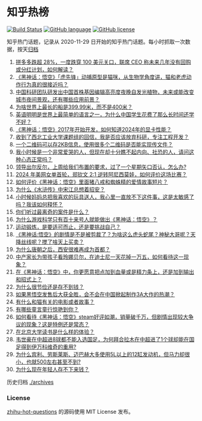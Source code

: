 # 知乎热榜
[![Build Status](https://github.com/ToWeLong/zhihu-hot-questions/workflows/CI/badge.svg)](https://github.com/ToWeLong/zhihu-hot-questions/actions)
[![GitHub language](https://img.shields.io/badge/language-golang-orange.svg)](https://golang.org/)
[![GitHub license](https://img.shields.io/github/license/ToWeLong/zhihu-hot-questions)](https://github.com/ToWeLong/zhihu-hot-questions/blob/main/LICENSE)

知乎热门话题，记录从 2020-11-29 日开始的知乎热门话题。每小时抓取一次数据，按天[归档](./archives)

<!-- BEGIN -->

1. [拼多多跌超 28%，一度跌穿 100 美元关口，联席 CEO 称未来几年没有回购或分红计划，如何解读？](https://www.zhihu.com/question/665375971)
1. [《黑神话：悟空》「虎先锋」动捕原型是猫咪，从生物学角度讲，猫和老虎动作行为真的很接近吗？](https://www.zhihu.com/question/665320137)
1. [中国科研团队研发出中国首株基因编辑高亮度夜晚自发光植物，未来或能改变城市夜间景观，还有哪些应用前景？](https://www.zhihu.com/question/665333856)
1. [为啥世界上最长的船是399.99米，而不是400米？](https://www.zhihu.com/question/658395485)
1. [英语明明是世界上最简单的语言之一，为什么中国学生花费了那么长时间还学不好？](https://www.zhihu.com/question/659613564)
1. [《黑神话：悟空》2017年开始开发，如何知道2024年的显卡性能？](https://www.zhihu.com/question/664975526)
1. [收到了西北工业大学课题组的回信，我是否应该放弃科研，专注工程开发？](https://www.zhihu.com/question/664891274)
1. [一个二维码可以存2KB信息，使用很多个二维码是否能实现传文件？](https://www.zhihu.com/question/665161741)
1. [我小时候是一个非常爱哭的人，但现在却十分瞧不起内向、社恐的人，请问这种心态正常吗？](https://www.zhihu.com/question/665030402)
1. [领导出尔反尔，上周给我们布置的要求，过了一个星期矢口否认，怎么办?](https://www.zhihu.com/question/665050307)
1. [2024 年美网女单首轮，郑钦文 2:1 逆转阿尼西莫娃，如何评价这场比赛？](https://www.zhihu.com/question/665381878)
1. [如何评价《黑神话：悟空》里面猪八戒和蜘蛛精的爱情故事短片？](https://www.zhihu.com/question/665278286)
1. [为什么《水浒传》中宋江总想着招安？](https://www.zhihu.com/question/661067685)
1. [小时候妈妈总把我喜欢的玩具送人，我心里一直放不下这件事，这是太敏感了吗？我该如何释怀？](https://www.zhihu.com/question/665074518)
1. [你们听过最离奇的案件是什么？](https://www.zhihu.com/question/28518260)
1. [为什么游戏科学只有百十来号人就能做出《黑神话：悟空》？](https://www.zhihu.com/question/665293309)
1. [运动锻炼，是要适可而止，还是要挑战自己？](https://www.zhihu.com/question/664037640)
1. [《黑神话:悟空》的剧情是不是被剪裁了？为啥这么虎头蛇尾？神秘大哥呢？天降丝线呢？搅了啥天上买卖？](https://www.zhihu.com/question/665106956)
1. [为什么唐朝之后，西安很难再成为首都？](https://www.zhihu.com/question/658586871)
1. [中产家长为带孩子看玲娜贝尔，在迪士尼一天花掉一万五，如何看待这一现象？](https://www.zhihu.com/question/665332711)
1. [在《黑神话：悟空》中，你更愿意把点加到血量或是精力条上，还是加到输出和招式上？](https://www.zhihu.com/question/664984361)
1. [为什么很节俭还是存不到钱？](https://www.zhihu.com/question/661955895)
1. [如果黑悟空发售后大获全胜，会不会在中国掀起制作3A大作的热潮？](https://www.zhihu.com/question/420336106)
1. [有什么和猫有关的电影或者故事？](https://www.zhihu.com/question/664155883)
1. [有哪些童言童行惊艳到你？](https://www.zhihu.com/question/634781286)
1. [如何看待《黑神话：悟空》steam好评如潮，销量破千万，但剧情出现较大争议的现象？这是特例还是常态？](https://www.zhihu.com/question/665342675)
1. [在北京大学读书是什么样的体验？](https://www.zhihu.com/question/640848183)
1. [韦世豪在中超进8球都不能入选国足，为何拜合拉木在中超进了1个球却能在国足得到伊万科维奇的重用?](https://www.zhihu.com/question/665245223)
1. [为什么宾利、劳斯莱斯、迈巴赫大多使用5L以上的12缸发动机，但马力却很小，也就500左右甚至不到?](https://www.zhihu.com/question/559041698)
1. [为什么现在年轻人存不下来钱？](https://www.zhihu.com/question/621108962)

<!-- END -->

历史归档 [./archives](./archives)


### License
[zhihu-hot-questions](https://github.com/towelong/zhihu-hot-questions) 的源码使用 MIT License 发布。